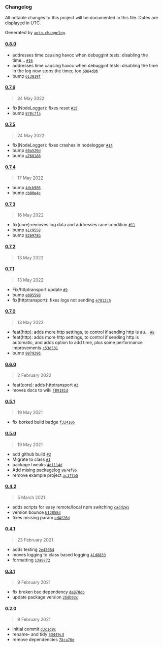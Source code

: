 ### Changelog

All notable changes to this project will be documented in this file. Dates are displayed in UTC.

Generated by [`auto-changelog`](https://github.com/CookPete/auto-changelog).

#### [0.8.0](https://github.com/georgejecook/roku-log/compare/0.7.6...0.8.0)

- addresses time causing havoc when debuggint tests: disabling the time… [`#16`](https://github.com/georgejecook/roku-log/pull/16)
- addresses time causing havoc when debuggint tests: disabling the time in the log now stops the timer, too [`6984d8b`](https://github.com/georgejecook/roku-log/commit/6984d8b52b2783aed84af2c9052e241d9c6aee0f)
- bump [`613819f`](https://github.com/georgejecook/roku-log/commit/613819f4aac7b96614f17dc6c243dd831936308d)

#### [0.7.6](https://github.com/georgejecook/roku-log/compare/0.7.5...0.7.6)

> 24 May 2022

- fix(NodeLogger): fixes reset [`#15`](https://github.com/georgejecook/roku-log/pull/15)
- bump [`870c7fa`](https://github.com/georgejecook/roku-log/commit/870c7fa2874d8a5624f0de3239058f64ee48e3bf)

#### [0.7.5](https://github.com/georgejecook/roku-log/compare/0.7.4...0.7.5)

> 24 May 2022

- fix(NodeLogger): fixes crashes in nodelogger [`#14`](https://github.com/georgejecook/roku-log/pull/14)
- bump [`60a520d`](https://github.com/georgejecook/roku-log/commit/60a520dcaac5352da1f02ad448b70cf350c07785)
- bump [`a768188`](https://github.com/georgejecook/roku-log/commit/a76818866e3e1db3a1e0cb8f6991eb866da1ce7b)

#### [0.7.4](https://github.com/georgejecook/roku-log/compare/0.7.3...0.7.4)

> 17 May 2022

- bump [`4dcb986`](https://github.com/georgejecook/roku-log/commit/4dcb9866a75e0a266b8435bb09119da42edcb303)
- bump [`cb80e4c`](https://github.com/georgejecook/roku-log/commit/cb80e4ccf018f4a4ae2df697a3bb0ce2d7a0f0e1)

#### [0.7.3](https://github.com/georgejecook/roku-log/compare/0.7.2...0.7.3)

> 16 May 2022

- fix(core):removes log data and addresses race condition [`#11`](https://github.com/georgejecook/roku-log/pull/11)
- bump [`a1c9558`](https://github.com/georgejecook/roku-log/commit/a1c9558208decb75d48e90b0684868e520b852e1)
- bump [`826978b`](https://github.com/georgejecook/roku-log/commit/826978bba2bc71a96a66469180874d08cf6700a3)

#### [0.7.2](https://github.com/georgejecook/roku-log/compare/0.7.1...0.7.2)

> 13 May 2022

#### [0.7.1](https://github.com/georgejecook/roku-log/compare/0.7.0...0.7.1)

> 13 May 2022

- Fix/httptransport update [`#9`](https://github.com/georgejecook/roku-log/pull/9)
- bump [`e895598`](https://github.com/georgejecook/roku-log/commit/e895598e512759e022541dd4cfbd11c648efa00c)
- fix(httptransport): fixes logs not sending [`e7812c6`](https://github.com/georgejecook/roku-log/commit/e7812c606466639297c69c7d1824e8452e131c77)

#### [0.7.0](https://github.com/georgejecook/roku-log/compare/0.6.0...0.7.0)

> 13 May 2022

- feat(http): adds more http settings, to control if sending http is au… [`#8`](https://github.com/georgejecook/roku-log/pull/8)
- feat(http): adds more http settings, to control if sending http is automatic, and adds option to add time, plus some performance improvements [`c53d531`](https://github.com/georgejecook/roku-log/commit/c53d5318b0b310e09a99045fedab9a74d8c9461a)
- bump [`9979296`](https://github.com/georgejecook/roku-log/commit/99792963305bb1b44f3eeedad843d29974277c20)

#### [0.6.0](https://github.com/georgejecook/roku-log/compare/0.5.1...0.6.0)

> 2 February 2022

- feat(core): adds httptransport [`#3`](https://github.com/georgejecook/roku-log/pull/3)
- moves docs to wiki [`f89181d`](https://github.com/georgejecook/roku-log/commit/f89181d9f2ce5b6f77e35703e4f4b99c00cd2650)

#### [0.5.1](https://github.com/georgejecook/roku-log/compare/0.5.0...0.5.1)

> 19 May 2021

- fix borked build badge [`f324106`](https://github.com/georgejecook/roku-log/commit/f3241066904b7ab197096a6b0b5f59ef0b838714)

#### [0.5.0](https://github.com/georgejecook/roku-log/compare/0.4.2...0.5.0)

> 19 May 2021

- add github build [`#2`](https://github.com/georgejecook/roku-log/pull/2)
- Migrate to class [`#1`](https://github.com/georgejecook/roku-log/pull/1)
- package tweaks [`4d1114d`](https://github.com/georgejecook/roku-log/commit/4d1114d6b0390e2a54020025bc1a9f7e7438e27c)
- Add mising packagelog [`8a7ef96`](https://github.com/georgejecook/roku-log/commit/8a7ef9667dac91e75a792ad8d8fd491660f7b36b)
- remove example project [`ac177b5`](https://github.com/georgejecook/roku-log/commit/ac177b5d99a6fc78333e764fb6179e075bc32a6e)

#### [0.4.2](https://github.com/georgejecook/roku-log/compare/0.4.1...0.4.2)

> 5 March 2021

- adds scripts for easy remote/local npm switching [`cadd2e5`](https://github.com/georgejecook/roku-log/commit/cadd2e55b0eaf03099bfb1c60cfda56304e1f8f9)
- version bounce [`b12858d`](https://github.com/georgejecook/roku-log/commit/b12858d669218da5dd3219d97b423be29c522b1f)
- fixes missing param [`ed4f26d`](https://github.com/georgejecook/roku-log/commit/ed4f26db9ca0eddcbbd00e99895b45dc4bd29b0f)

#### [0.4.1](https://github.com/georgejecook/roku-log/compare/0.3.1...0.4.1)

> 23 February 2021

- adds testing [`2e43054`](https://github.com/georgejecook/roku-log/commit/2e43054bce199eb94c43cde7f7bfa0c9696334b2)
- moves logging to class based logging [`41d8833`](https://github.com/georgejecook/roku-log/commit/41d8833f7dd0d3263a01f3bc619643814f962d3a)
- formatting [`13a8772`](https://github.com/georgejecook/roku-log/commit/13a87729512ea268ada83cadc0446a4ce81fc2f4)

#### [0.3.1](https://github.com/georgejecook/roku-log/compare/0.2.0...0.3.1)

> 9 February 2021

- fix broken bsc dependency [`da070db`](https://github.com/georgejecook/roku-log/commit/da070dbb5ea549b3f62f73a45e47fe628598ee05)
- update package version [`2bdb92c`](https://github.com/georgejecook/roku-log/commit/2bdb92c409b6ddefddbc3c718e96e75827e62f39)

#### 0.2.0

> 9 February 2021

- initial commit [`d3c1d8c`](https://github.com/georgejecook/roku-log/commit/d3c1d8c7aabe3225d9f87644844bea2ad37f4d00)
- rename- and tidy [`53449c4`](https://github.com/georgejecook/roku-log/commit/53449c4b177994cbe0a51278a800da73cbadcd3f)
- remove dependencies [`78ca76e`](https://github.com/georgejecook/roku-log/commit/78ca76ec1bb294863498b1b2d3ad7212d8bb74b2)

